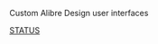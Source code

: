 Custom Alibre Design user interfaces

[STATUS]("https://github.com/stephensmitchell/alibre-skinning-addon/discussions/categories/general") 
